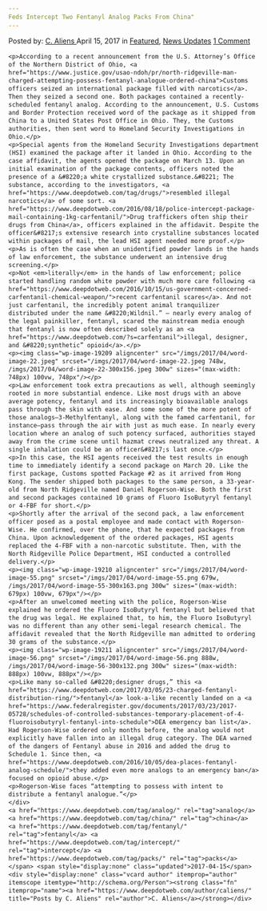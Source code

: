 ```yaml
---
Feds Intercept Two Fentanyl Analog Packs From China"
---
```

<article class="post-listing post-19200 post type-post status-publish format-standard has-post-thumbnail hentry  tag-analog tag-china tag-fentanyl tag-intercept tag-packs">
    <div class="post-inner">
        <span>Posted by: <a href="https://www.deepdotweb.com/author/caliens/" title="">C. Aliens </a></span>
    <span>April 15, 2017</span>
    <span>in <a href="https://www.deepdotweb.com/category/deepdot-news/" rel="category tag">Featured</a>, <a href="https://www.deepdotweb.com/category/news-updates/" rel="category tag">News Updates</a></span>
    <span><a href="https://www.deepdotweb.com/2017/04/15/feds-intercept-two-fentanyl-analog-packs-china/#comments">1 Comment</a></span>
    </p>
    <div class="clear"></div>
    
    <p>According to a recent announcement from the U.S. Attorney’s Office of the Northern District of Ohio, <a href="https://www.justice.gov/usao-ndoh/pr/north-ridgeville-man-charged-attempting-possess-fentanyl-analogue-ordered-china">Customs officers seized an international package filled with narcotics</a>. Then they seized a second one. Both packages contained a recently-scheduled fentanyl analog. According to the announcement, U.S. Customs and Border Protection received word of the package as it shipped from China to a United States Post Office in Ohio. They, the Customs authorities, then sent word to Homeland Security Investigations in Ohio.</p>
    <p>Special agents from the Homeland Security Investigations department (HSI) examined the package after it landed in Ohio. According to the case affidavit, the agents opened the package on March 13. Upon an initial examination of the package contents, officers noted the presence of a &#8220;a white crystallized substance.&#8221; The substance, according to the investigators, <a href="https://www.deepdotweb.com/tag/drugs/">resembled illegal narcotics</a> of some sort. <a href="https://www.deepdotweb.com/2016/08/18/police-intercept-package-mail-containing-1kg-carfentanil/">Drug traffickers often ship their drugs from China</a>, officers explained in the affidavit. Despite the officer&#8217;s extensive research into crystalline substances located within packages of mail, the lead HSI agent needed more proof.</p>
    <p>As is often the case when an unidentified powder lands in the hands of law enforcement, the substance underwent an intensive drug screening.</p>
    <p>Not <em>literally</em> in the hands of law enforcement; police started handling random white powder with much more care following <a href="https://www.deepdotweb.com/2016/10/15/us-government-concerned-carfentanil-chemical-weapon/">recent carfentanil scares</a>. And not just carfentanil, the incredibly potent animal tranquilizer distributed under the name &#8220;Wildnil.” – nearly every analog of the legal painkiller, fentanyl, scared the mainstream media enough that fentanyl is now often described solely as an <a href="https://www.deepdotweb.com/?s=carfentanil">illegal, designer, and &#8220;synthetic” opioid</a>.</p>
    <p><img class="wp-image-19209 aligncenter" src="/imgs/2017/04/word-image-22.jpeg" srcset="/imgs/2017/04/word-image-22.jpeg 748w, /imgs/2017/04/word-image-22-300x156.jpeg 300w" sizes="(max-width: 748px) 100vw, 748px"/></p>
    <p>Law enforcement took extra precautions as well, although seemingly rooted in more substantial endence. Like most drugs with an above average potency, fentanyl and its increasingly bioavailable analogs pass through the skin with ease. And some some of the more potent of those analogs—3-Methylfentanyl, along with the famed carfentanil, for instance—pass through the air with just as much ease. In nearly every location where an analog of such potency surfaced, authorities stayed away from the crime scene until hazmat crews neutralized any threat. A single inhalation could be an officer&#8217;s last once.</p>
    <p>In this case, the HSI agents received the test results in enough time to immediately identify a second package on March 20. Like the first package, Customs spotted Package #2 as it arrived from Hong Kong. The sender shipped both packages to the same person, a 33-year-old from North Ridgeville named Daniel Rogerson-Wise. Both the first and second packages contained 10 grams of Fluoro IsoButyryl fentanyl or 4-FBF for short.</p>
    <p>Shortly after the arrival of the second pack, a law enforcement officer posed as a postal employee and made contact with Rogerson-Wise. He confirmed, over the phone, that he expected packages from China. Upon acknowledgement of the ordered packages, HSI agents replaced the 4-FBF with a non-narcotic substitute. Then, with the North Ridgeville Police Department, HSI conducted a controlled delivery.</p>
    <p><img class="wp-image-19210 aligncenter" src="/imgs/2017/04/word-image-55.png" srcset="/imgs/2017/04/word-image-55.png 679w, /imgs/2017/04/word-image-55-300x163.png 300w" sizes="(max-width: 679px) 100vw, 679px"/></p>
    <p>After an unwelcomed meeting with the police, Rogerson-Wise explained he ordered the Fluoro IsoButyryl fentanyl but believed that the drug was legal. He explained that, to him, the Fluoro IsoButyryl was no different than any other semi-legal research chemical. The affidavit revealed that the North Ridgeville man admitted to ordering 30 grams of the substance.</p>
    <p><img class="wp-image-19211 aligncenter" src="/imgs/2017/04/word-image-56.png" srcset="/imgs/2017/04/word-image-56.png 888w, /imgs/2017/04/word-image-56-300x132.png 300w" sizes="(max-width: 888px) 100vw, 888px"/></p>
    <p>Like many so-called &#8220;designer drugs,” this <a href="https://www.deepdotweb.com/2017/03/05/23-charged-fentanyl-distribution-ring/">fentanyl</a> look-a-like recently landed on a <a href="https://www.federalregister.gov/documents/2017/03/23/2017-05728/schedules-of-controlled-substances-temporary-placement-of-4-fluoroisobutyryl-fentanyl-into-schedule">DEA emergency ban list</a>. Had Rogerson-Wise ordered only months before, the analog would not explicitly have fallen into an illegal drug category. The DEA warned of the dangers of Fentanyl abuse in 2016 and added the drug to Schedule 1. Since then, <a href="https://www.deepdotweb.com/2016/10/05/dea-places-fentanyl-analog-schedule/">they added even more analogs to an emergency ban</a> focused on opioid abuse.</p>
    <p>Rogerson-Wise faces “attempting to possess with intent to distribute a fentanyl analogue.”</p>
    </div>
    <a href="https://www.deepdotweb.com/tag/analog/" rel="tag">analog</a> <a href="https://www.deepdotweb.com/tag/china/" rel="tag">china</a>  <a href="https://www.deepdotweb.com/tag/fentanyl/" rel="tag">fentanyl</a> <a href="https://www.deepdotweb.com/tag/intercept/" rel="tag">intercept</a> <a href="https://www.deepdotweb.com/tag/packs/" rel="tag">packs</a></span> <span style="display:none" class="updated">2017-04-15</span>
    <div style="display:none" class="vcard author" itemprop="author" itemscope itemtype="http://schema.org/Person"><strong class="fn" itemprop="name"><a href="https://www.deepdotweb.com/author/caliens/" title="Posts by C. Aliens" rel="author">C. Aliens</a></strong></div>
    
